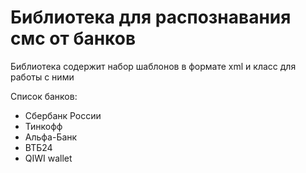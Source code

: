 # Библиотека для распознавания смс от банков
Библиотека содержит набор шаблонов в формате xml и класс для работы с ними

Список банков:
* Сбербанк России
* Тинкофф
* Альфа-Банк
* ВТБ24
* QIWI wallet